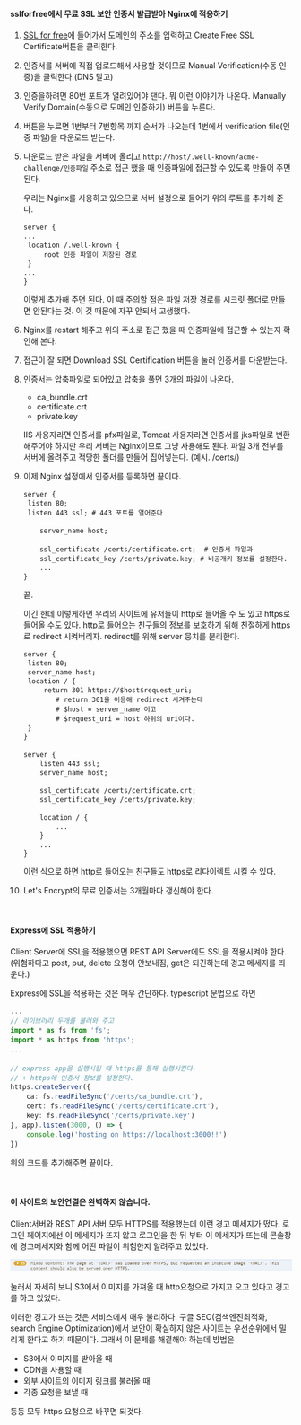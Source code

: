 #### sslforfree에서 무료 SSL 보안 인증서 발급받아 Nginx에 적용하기

1. [SSL for free](https://www.sslforfree.com/)에 들어가서 도메인의 주소를 입력하고 Create Free SSL Certificate버튼을 클릭한다.

2. 인증서를 서버에 직접 업로드해서 사용할 것이므로 Manual Verification(수동 인증)을 클릭한다.(DNS 말고)

3. 인증을하려면 80번 포트가 열려있어야 댄다. 뭐 이런 이야기가 나온다. Manually Verify Domain(수동으로 도메인 인증하기) 버튼을 누른다.

4. 버튼을 누르면 1번부터 7번항목 까지 순서가 나오는데 1번에서 verification file(인증 파일)을 다운로드 받는다.

5. 다운로드 받은 파일을 서버에 올리고 `http://host/.well-known/acme-challenge/인증파일` 주소로 접근 했을 때 인증파일에 접근할 수 있도록 만들어 주면 된다.

   우리는 Nginx를 사용하고 있으므로 서버 설정으로 들어가 위의 루트를 추가해 준다.

   ```
   server {
   ...
   	location /.well-known {
   		root 인증 파일이 저장된 경로
   	}
   ...
   }
   ```

   이렇게 추가해 주면 된다. 이 때 주의할 점은 파일 저장 경로를 시크릿 폴더로 만들면 안된다는 것. 이 것 때문에 자꾸 안되서 고생했다.

6. Nginx를 restart 해주고 위의 주소로 접근 했을 때 인증파일에 접근할 수 있는지 확인해 본다.

7. 접근이 잘 되면 Download SSL Certification 버튼을 눌러 인증서를 다운받는다.

8. 인증서는 압축파일로 되어있고 압축을 풀면 3개의 파일이 나온다.

   - ca_bundle.crt
   - certificate.crt
   - private.key

   IIS 사용자라면 인증서를 pfx파일로, Tomcat 사용자라면 인증서를 jks파일로 변환 해주어야 하지만 우리 서버는 Nginx이므로 그냥 사용해도 된다. 파일 3개 전부를 서버에 올려주고 적당한 폴더를 만들어 집어넣는다. (예시. /certs/)

9. 이제 Nginx 설정에서 인증서를 등록하면 끝이다.

   ```nginx
   server {
   	listen 80;
   	listen 443 ssl; # 443 포트를 열어준다
       
       server_name host;
       
       ssl_certificate /certs/certificate.crt;	# 인증서 파일과
       ssl_certificate_key /certs/private.key; # 비공개키 정보를 설정한다.
       ...
   }
   ```

   끝.

   이긴 한데 이렇게하면 우리의 사이트에 유저들이 http로 들어올 수 도 있고 https로 들어올 수도 있다. http로 들어오는 친구들의 정보를 보호하기 위해 친절하게 https로 redirect 시켜버리자. redirect를 위해 server 뭉치를 분리한다.

   ```nginx
   server {
   	listen 80;
   	server_name host;
   	location / {
   		return 301 https://$host$request_uri;
           # return 301을 이용해 redirect 시켜주는데
           # $host = server_name 이고
           # $request_uri = host 하위의 uri이다. 
   	}
   }
   
   server {
       listen 443 ssl;
       server_name host;
       
       ssl_certificate /certs/certificate.crt;
       ssl_certificate_key /certs/private.key;
       
       location / {
           ...
       }
       ...
   }
   ```

   이런 식으로 하면 http로 들어오는 친구들도 https로 리다이렉트 시킬 수 있다.

   

10. Let's Encrypt의 무료 인증서는 3개월마다 갱신해야 한다.

<br>

#### Express에 SSL 적용하기

Client Server에 SSL을 적용했으면 REST API Server에도 SSL을 적용시켜야 한다. (위험하다고 post, put, delete 요청이 안보내짐, get은 되긴하는데 경고 메세지를 띄운다.)

Express에 SSL을 적용하는 것은 매우 간단하다. typescript 문법으로 하면

```typescript
...
// 라이브러리 두개를 불러와 주고
import * as fs from 'fs';
import * as https from 'https';
...

// express app을 실행시킬 때 https를 통해 실행시킨다.
// + https에 인증서 정보를 설정한다.
https.createServer({
    ca: fs.readFileSync('/certs/ca_bundle.crt'),
    cert: fs.readFileSync('/certs/certificate.crt'),
    key: fs.readFileSync('/certs/private.key')
}, app).listen(3000, () => {
    console.log('hosting on https://localhost:3000!!')
})
```

위의 코드를 추가해주면 끝이다.

 <br>

#### 이 사이트의 보안연결은 완벽하지 않습니다.

Client서버와 REST API 서버 모두 HTTPS를 적용했는데 이런 경고 메세지가 떴다. 로그인 페이지에선 이 메세지가 뜨지 않고 로그인을 한 뒤 부터 이 메세지가 뜨는데 콘솔창에 경고메세지와 함께 어떤 파일이 위험한지 알려주고 있었다. 

![mixedContents](./mixedContents.jpg)

눌러서 자세히 보니 S3에서 이미지를 가져올 때 http요청으로 가지고 오고 있다고 경고를 하고 있었다. 

이러한 경고가 뜨는 것은 서비스에서 매우 불리하다. 구글 SEO(검색엔진최적화, search Engine Optimization)에서 보안이 확실하지 않은 사이트는 우선순위에서 밀리게 한다고 하기 때문이다. 그래서 이 문제를 해결해야 하는데 방법은

- S3에서 이미지를 받아올 때
- CDN을 사용할 때
- 외부 사이트의 이미지 링크를 불러올 때
- 각종 요청을 보낼 때

등등 모두 https 요청으로 바꾸면 되것다.

